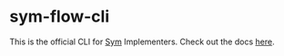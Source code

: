 # sym-flow-cli

This is the official CLI for [Sym](https://symops.com/) Implementers. Check out the docs [here](https://docs.symops.com/docs/install-sym-flow).
